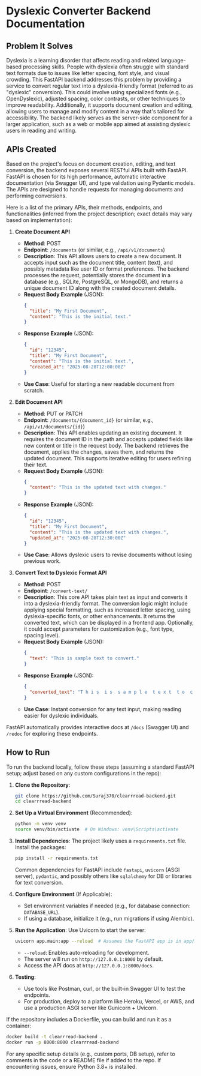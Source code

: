 # Dyslexic Converter Backend Documentation

## Problem It Solves

Dyslexia is a learning disorder that affects reading and related language-based processing skills. People with dyslexia often struggle with standard text formats due to issues like letter spacing, font style, and visual crowding. This FastAPI backend addresses this problem by providing a service to convert regular text into a dyslexia-friendly format (referred to as "dyslexic" conversion). This could involve using specialized fonts (e.g., OpenDyslexic), adjusted spacing, color contrasts, or other techniques to improve readability. Additionally, it supports document creation and editing, allowing users to manage and modify content in a way that's tailored for accessibility. The backend likely serves as the server-side component for a larger application, such as a web or mobile app aimed at assisting dyslexic users in reading and writing.

## APIs Created

Based on the project's focus on document creation, editing, and text conversion, the backend exposes several RESTful APIs built with FastAPI. FastAPI is chosen for its high performance, automatic interactive documentation (via Swagger UI), and type validation using Pydantic models. The APIs are designed to handle requests for managing documents and performing conversions.

Here is a list of the primary APIs, their methods, endpoints, and functionalities (inferred from the project description; exact details may vary based on implementation):

1. **Create Document API**
   - **Method**: POST
   - **Endpoint**: `/documents` (or similar, e.g., `/api/v1/documents`)
   - **Description**: This API allows users to create a new document. It accepts input such as the document title, content (text), and possibly metadata like user ID or format preferences. The backend processes the request, potentially stores the document in a database (e.g., SQLite, PostgreSQL, or MongoDB), and returns a unique document ID along with the created document details.
   - **Request Body Example** (JSON):
     ```json
     {
       "title": "My First Document",
       "content": "This is the initial text."
     }
     ```
   - **Response Example** (JSON):
     ```json
     {
       "id": "12345",
       "title": "My First Document",
       "content": "This is the initial text.",
       "created_at": "2025-08-28T12:00:00Z"
     }
     ```
   - **Use Case**: Useful for starting a new readable document from scratch.

2. **Edit Document API**
   - **Method**: PUT or PATCH
   - **Endpoint**: `/documents/{document_id}` (or similar, e.g., `/api/v1/documents/{id}`)
   - **Description**: This API enables updating an existing document. It requires the document ID in the path and accepts updated fields like new content or title in the request body. The backend retrieves the document, applies the changes, saves them, and returns the updated document. This supports iterative editing for users refining their text.
   - **Request Body Example** (JSON):
     ```json
     {
       "content": "This is the updated text with changes."
     }
     ```
   - **Response Example** (JSON):
     ```json
     {
       "id": "12345",
       "title": "My First Document",
       "content": "This is the updated text with changes.",
       "updated_at": "2025-08-28T12:30:00Z"
     }
     ```
   - **Use Case**: Allows dyslexic users to revise documents without losing previous work.

3. **Convert Text to Dyslexic Format API**
   - **Method**: POST
   - **Endpoint**: `/convert-text/` 
   - **Description**: This core API takes plain text as input and converts it into a dyslexia-friendly format. The conversion logic might include applying special formatting, such as increased letter spacing, using dyslexia-specific fonts, or other enhancements. It returns the converted text, which can be displayed in a frontend app. Optionally, it could accept parameters for customization (e.g., font type, spacing level).
   - **Request Body Example** (JSON):
     ```json
     {
       "text": "This is sample text to convert."
     }
     ```
   - **Response Example** (JSON):
     ```json
     {
       "converted_text": "T h i s  i s  s a m p l e  t e x t  t o  c o n v e r t ."  // Example with added spacing
     }
     ```
   - **Use Case**: Instant conversion for any text input, making reading easier for dyslexic individuals.

FastAPI automatically provides interactive docs at `/docs` (Swagger UI) and `/redoc` for exploring these endpoints.

## How to Run

To run the backend locally, follow these steps (assuming a standard FastAPI setup; adjust based on any custom configurations in the repo):

1. **Clone the Repository**:
   ```bash
   git clone https://github.com/Suraj370/clearrread-backend.git
   cd clearrread-backend
   ```

2. **Set Up a Virtual Environment** (Recommended):
   ```bash
   python -m venv venv
   source venv/bin/activate  # On Windows: venv\Scripts\activate
   ```

3. **Install Dependencies**:
   The project likely uses a `requirements.txt` file. Install the packages:
   ```bash
   pip install -r requirements.txt
   ```
   Common dependencies for FastAPI include `fastapi`, `uvicorn` (ASGI server), `pydantic`, and possibly others like `sqlalchemy` for DB or libraries for text conversion.

4. **Configure Environment** (If Applicable):
   - Set environment variables if needed (e.g., for database connection: `DATABASE_URL`).
   - If using a database, initialize it (e.g., run migrations if using Alembic).

5. **Run the Application**:
   Use Uvicorn to start the server:
   ```bash
   uvicorn app.main:app --reload  # Assumes the FastAPI app is in app/main.py; adjust if different (e.g., main:app)
   ```
   - `--reload`: Enables auto-reloading for development.
   - The server will run on `http://127.0.0.1:8000` by default.
   - Access the API docs at `http://127.0.0.1:8000/docs`.

6. **Testing**:
   - Use tools like Postman, curl, or the built-in Swagger UI to test the endpoints.
   - For production, deploy to a platform like Heroku, Vercel, or AWS, and use a production ASGI server like Gunicorn + Uvicorn.

If the repository includes a Dockerfile, you can build and run it as a container:
```bash
docker build -t clearrread-backend .
docker run -p 8000:8000 clearrread-backend
```

For any specific setup details (e.g., custom ports, DB setup), refer to comments in the code or a README file if added to the repo. If encountering issues, ensure Python 3.8+ is installed.